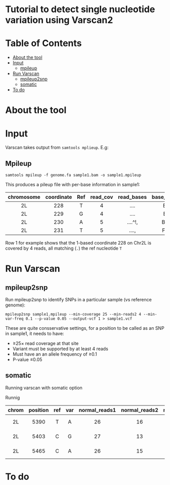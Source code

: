 # Tutorial to detect single nucleotide variation using Varscan2

# Table of Contents
* [About the tool](#about-the-tool)
* [Input](#input)
  * [mpileup](#mpileup)
* [Run Varscan](#run-varscan)
  * [mpileup2snp](#mpileup2snp)
  * [somatic](#somatic)
* [To do](#to-do)

# About the tool


# Input

Varscan takes output from `samtools mplieup`. E.g:

## Mpileup

`samtools mpileup -f genome.fa sample1.bam -o sample1.mpileup`

This produces a pileup file with per-base information in sample1:

| chromosome | coordinate | Ref | read_cov | read_bases | base_qualities |
|:---:|:---:|:---:|:---:|:---:|:---:|
| 2L | 228 | T | 4 | .... | BB36 |
| 2L | 229 | G | 4 | .... | BBFF |
| 2L | 230 | A | 5 | ....^!, | BBFFE |
| 2L | 231 | T | 5 | ...., | FFFFF |

Row 1 for example shows that the 1-based coordinate 228 on Chr2L is covered by 4 reads, all matching (`.`) the ref nucleotide `T` 

# Run Varscan

## mpileup2snp

Run mpileup2snp to identify SNPs in a particular sample (vs reference genome):

`mpileup2snp sample1.mpileup --min-coverage 25 --min-reads2 4 --min-var-freq 0.1 --p-value 0.05 --output-vcf 1 > sample1.vcf`

These are quite consservative settings, for a position to be called as an SNP in sample1, it needs to have:
* ≥25× read coverage at that site
* Variant must be supported by at least 4 reads
* Must have an an allele frequency of ≥0.1
* P-value ≤0.05

## somatic

Running varscan with somatic option  

Runnig 

| chrom | position | ref | var | normal_reads1 | normal_reads2 | normal_var_freq | normal_gt | tumor_reads1 | tumor_reads2 | tumor_var_freq | tumor_gt | somatic_status | variant_p_value | somatic_p_value | tumor_reads1_plus | tumor_reads1_minus | tumor_reads2_plus | tumor_reads2_minus | normal_reads1_plus | normal_reads1_minus | normal_reads2_plus | normal_reads2_minus |
|:---:|:---:|:---:|:---:|:---:|:---:|:---:|:---:|:---:|:---:|:---:|:---:|:---:|:---:|:---:|:---:|:---:|:---:|:---:|:---:|:---:|:---:|:---:|
| 2L | 5390 | T | A | 26 | 16 | 38.1% | W | 13 | 11 | 45.83% | W | Germline | 2.580689727008415E-10 | 0.36014277004737094 | 12 | 1 | 10 | 1 | 14 | 12 | 9 | 7 |
| 2L | 5403 | C | G | 27 | 13 | 32.5% | S | 15 | 11 | 42.31% | S | Germline | 4.589401497448938E-9 | 0.29105012328732616 | 14 | 1 | 9 | 2 | 13 | 14 | 8 | 5 |
| 2L | 5465 | C | A | 26 | 15 | 36.59% | M | 18 | 9 | 33.33% | M | Germline | 5.034423021681378E-9 | 0.7016421521628455 | 12 | 6 | 9 | 0 | 13 | 13 | 12 | 3 |

# To do

